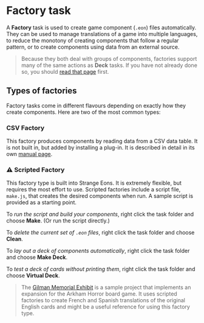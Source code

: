 # Factory task

A **Factory** task is used to create game component (`.eon`) files automatically. They can be used to manage translations of a game into multiple languages, to reduce the monotony of creating components that follow a regular pattern, or to create components using data from an external source.

> Because they both deal with groups of components, factories support many of the same actions as **Deck** tasks. If you have not already done so, you should [read that page](um-proj-deck-task.md) first.

## Types of factories

Factory tasks come in different flavours depending on exactly how they create components. Here are two of the most common types:

### CSV Factory

This factory produces components by reading data from a CSV data table.  It is not built in, but added by installing a plug-in. It is described in detail in its own [manual page](um-proj-csv-factory.md).

### ⚠️ Scripted Factory

This factory type is built into Strange Eons. It is extremely flexible, but requires the most effort to use. Scripted factories include a script file, `make.js`, that creates the desired components when run. A sample script is provided as a starting point.

To *run the script and build your components*, right click the task folder and choose **Make**. (Or run the script directly.)

To *delete the current set of `.eon` files*, right click the task folder and choose **Clean**.

To *lay out a deck of components automatically*, right click the task folder and choose **Make Deck**.

To *test a deck of cards without printing them*, right click the task folder and choose **Virtual Deck**.

> The [Gilman Memorial Exhibit](http://cgjennings.ca/eons/samples/gilman.html) is a sample project that implements an expansion for the Arkham Horror board game. It uses scripted factories to create French and Spanish translations of the original English cards and might be a useful reference for using this factory type.
